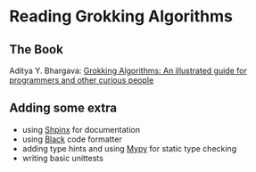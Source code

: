 # Reading Grokking Algorithms

## The Book
Aditya Y. Bhargava: [Grokking Algorithms: An illustrated
guide for programmers and other curious people](https://www.manning.com/books/grokking-algorithms)

## Adding some extra
+ using [Shpinx](http://www.sphinx-doc.org/en/master/) for documentation
+ using [Black](https://black.readthedocs.io/en/stable/) code formatter
+ adding type hints and using [Mypy](http://mypy-lang.org/) for static type checking
+ writing basic unittests